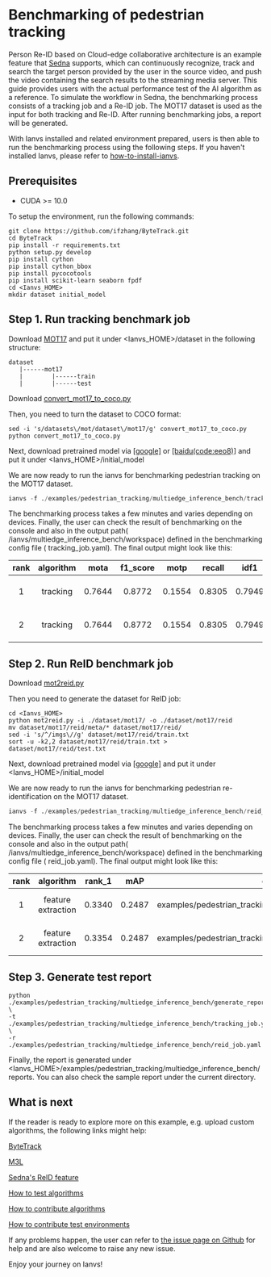 # Benchmarking of pedestrian tracking

Person Re-ID based on Cloud-edge collaborative architecture is an example feature that [Sedna](https://github.com/kubeedge/sedna) supports, which can continuously recognize, track and search the target person provided by the user in the source video, and push the video containing the search results to the streaming media server. This guide provides users with the actual performance test of the AI algorithm as a reference. To simulate the workflow in Sedna, the benchmarking process consists of a tracking job and a Re-ID job. The MOT17 dataset is used as the input for both tracking and Re-ID. After running benchmarking jobs, a report will be generated.

With Ianvs installed and related environment prepared, users is then able to run the benchmarking process using the following steps. If you haven't installed Ianvs, please refer to [how-to-install-ianvs](../../docs/guides/how-to-install-ianvs.md).

## Prerequisites

- CUDA >= 10.0

To setup the environment, run the following commands:
```shell
git clone https://github.com/ifzhang/ByteTrack.git
cd ByteTrack
pip install -r requirements.txt
python setup.py develop
pip install cython
pip install cython_bbox
pip install pycocotools
pip install scikit-learn seaborn fpdf
cd <Ianvs_HOME>
mkdir dataset initial_model
```

## Step 1. Run tracking benchmark job

Download [MOT17](https://motchallenge.net/) and put it under <Ianvs_HOME>/dataset in the following structure:

```
dataset
   |------mot17
   |        |------train
   |        |------test
```

Download [convert_mot17_to_coco.py](https://github.com/ifzhang/ByteTrack/blob/main/tools/convert_mot17_to_coco.py)

Then, you need to turn the dataset to COCO format:

```shell
sed -i 's/datasets\/mot/dataset\/mot17/g' convert_mot17_to_coco.py
python convert_mot17_to_coco.py
```

Next, download pretrained model via [[google]](https://drive.google.com/file/d/1iqhM-6V_r1FpOlOzrdP_Ejshgk0DxOob/view?usp=sharing) or [[baidu(code:eeo8)]](https://pan.baidu.com/s/1W5eRBnxc4x9V8gm7dgdEYg) and put it under <Ianvs_HOME>/initial_model

We are now ready to run the ianvs for benchmarking pedestrian tracking on the MOT17 dataset.

```python
ianvs -f ./examples/pedestrian_tracking/multiedge_inference_bench/tracking_job.yaml
```

The benchmarking process takes a few minutes and varies depending on devices.
Finally, the user can check the result of benchmarking on the console and also in the output path( /ianvs/multiedge_inference_bench/workspace) defined in the benchmarking config file ( tracking_job.yaml).
The final output might look like this:

|rank  |algorithm                | mota | f1_score  |motp  |recall  |idf1  |precision  |paradigm            |basemodel  |batch_size  |time                     |url                                                                                                                             |
|:----:|:-----------------------:|:--------:|:--------:|:--------:|:--------:|:--------:|:--------:|:------------------:|:---------:|:--------:|:------------------------|:-------------------------------------------------------------------------------------------------------------------------------|
|1     |tracking  | 0.7644 | 0.8772 | 0.1554 | 0.8305 | 0.7949 | 0.9294 |multiedgeinference  | ByteTrack       | 1           | 2022-09-16 11:40:15     |/ianvs/multiedge_inference_bench/workspace/tracking_job/tracking/5886b6d8-35b3-11ed-b2cf-fc3497a39dd9 |
|2     |tracking  | 0.7644 | 0.8772 | 0.1554 | 0.8305 | 0.7949 | 0.9294 |multiedgeinference  | ByteTrack       | 1           | 2022-09-16 10:16:06     |/ianvs/multiedge_inference_bench/workspace/tracking_job/tracking/846c71fe-35a7-11ed-981c-fc3497a39dd9 |

## Step 2. Run ReID benchmark job

Download [mot2reid.py](https://github.com/open-mmlab/mmtracking/blob/master/tools/convert_datasets/mot/mot2reid.py)

Then you need to generate the dataset for ReID job:

```shell
cd <Ianvs_HOME>
python mot2reid.py -i ./dataset/mot17/ -o ./dataset/mot17/reid
mv dataset/mot17/reid/meta/* dataset/mot17/reid/
sed -i 's/^/imgs\//g' dataset/mot17/reid/train.txt
sort -u -k2,2 dataset/mot17/reid/train.txt > dataset/mot17/reid/test.txt
```

Next, download pretrained model via [[google]](https://drive.google.com/drive/folders/1P_1nsTirOQ_8OZU0rgEx9eH1M34v5S0v?usp=sharing) and put it under <Ianvs_HOME>/initial_model

We are now ready to run the ianvs for benchmarking pedestrian re-identification on the MOT17 dataset.

```python
ianvs -f ./examples/pedestrian_tracking/multiedge_inference_bench/reid_job.yaml
```

The benchmarking process takes a few minutes and varies depending on devices.
Finally, the user can check the result of benchmarking on the console and also in the output path( /ianvs/multiedge_inference_bench/workspace) defined in the benchmarking config file ( reid_job.yaml).
The final output might look like this:

|rank  |algorithm                |rank_1  |mAP  |cmc  |rank_2  |rank_5  |paradigm            |basemodel  |batch_size  |time                     |url                                                                                                                             |
|:----:|:-----------------------:|:--------:|:--------:|:--------:|:--------:|:--------:|:------------------:|:---------:|:--------:|:------------------------|:-------------------------------------------------------------------------------------------------------------------------------|
|1     |feature extraction  | 0.3340 | 0.2487 | examples/pedestrian_tracking/cmc/20220916102704.png | 0.6681 |  1.0   | multiedgeinference |M3L       | 32           | 2022-09-16 10:27:04     |/ianvs/multiedge_inference_bench/workspace/reid_job/feature extraction/a8e142ac-35a8-11ed-8111-fc3497a39dd9 |
|2     |feature extraction  | 0.3354 | 0.2487 | examples/pedestrian_tracking/cmc/20220916110052.png  | 0.6667 |  1.0   | multiedgeinference | M3L       | 32           | 2022-09-16 11:00:52     |/ianvs/multiedge_inference_bench/workspace/reid_job/feature extraction/64680d5e-35ad-11ed-8793-fc3497a39dd9 |

## Step 3. Generate test report

```shell
python ./examples/pedestrian_tracking/multiedge_inference_bench/generate_reports.py \
-t ./examples/pedestrian_tracking/multiedge_inference_bench/tracking_job.yaml \
-r ./examples/pedestrian_tracking/multiedge_inference_bench/reid_job.yaml
```

Finally, the report is generated under <Ianvs_HOME>/examples/pedestrian_tracking/multiedge_inference_bench/reports. You can also check the sample report under the current directory.

## What is next

If the reader is ready to explore more on this example, e.g. upload custom algorithms, the following links might help:

[ByteTrack](https://github.com/ifzhang/ByteTrack)

[M3L](https://github.com/HeliosZhao/M3L)

[Sedna's ReID feature](https://github.com/kubeedge/sedna/tree/main/examples/multiedgeinference/pedestrian_tracking)

[How to test algorithms](../../docs/guides/how-to-test-algorithms.md)

[How to contribute algorithms](../../docs/guides/how-to-contribute-algorithms.md)

[How to contribute test environments](../../docs/guides/how-to-contribute-test-environments.md)

If any problems happen, the user can refer to [the issue page on Github](https://github.com/kubeedge/ianvs/issues) for help and are also welcome to raise any new issue.

Enjoy your journey on Ianvs!
